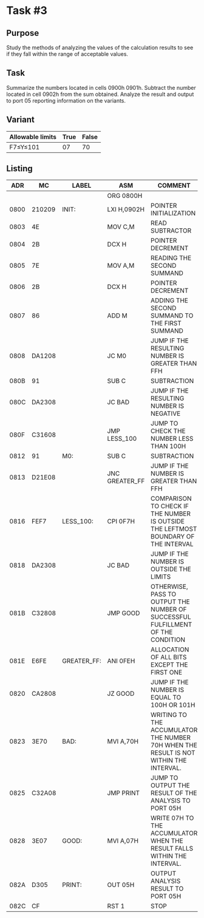 # Task #3

## Purpose
Study the methods of analyzing the values of the calculation results to see if they fall within the range of acceptable values.

## Task
Summarize the numbers located in cells 0900h 0901h. Subtract the number located in cell 0902h from the sum obtained. Analyze the result and output to port 05 reporting information on the variants.

## Variant
| Allowable limits | True | False |
|------------------|------|-------|
| F7≤Y≤101         | 07   | 70    |

## Listing
| ADR | MC | LABEL | ASM | COMMENT |
|------|----|-------|-------------|-|
|      |        |             | ORG 0800H      |  |
| 0800 | 210209 | INIT:       | LXI H,0902H    | POINTER INITIALIZATION |
| 0803 |     4E |             | MOV C,M        | READ SUBTRACTOR |
| 0804 |     2B |             | DCX H          | POINTER DECREMENT |
| 0805 |     7E |             | MOV A,M        | READING THE SECOND SUMMAND |
| 0806 |     2B |             | DCX H          | POINTER DECREMENT |
| 0807 |     86 |             | ADD M          | ADDING THE SECOND SUMMAND TO THE FIRST SUMMAND |
| 0808 | DA1208 |             | JC M0          | JUMP IF THE RESULTING NUMBER IS GREATER THAN FFH |
| 080B |     91 |             | SUB C          | SUBTRACTION |
| 080C | DA2308 |             | JC BAD         | JUMP IF THE RESULTING NUMBER IS NEGATIVE |
| 080F | C31608 |             | JMP LESS_100   | JUMP TO CHECK THE NUMBER LESS THAN 100H |
| 0812 |     91 | M0:         | SUB C          | SUBTRACTION |
| 0813 | D21E08 |             | JNC GREATER_FF | JUMP IF THE NUMBER IS GREATER THAN FFH |
| 0816 |   FEF7 | LESS_100:   | CPI 0F7H       | COMPARISON TO CHECK IF THE NUMBER IS OUTSIDE THE LEFTMOST BOUNDARY OF THE INTERVAL |
| 0818 | DA2308 |             | JC BAD         | JUMP IF THE NUMBER IS OUTSIDE THE LIMITS |
| 081B | C32808 |             | JMP GOOD       | OTHERWISE, PASS TO OUTPUT THE NUMBER OF SUCCESSFUL FULFILLMENT OF THE CONDITION |
| 081E |   E6FE | GREATER_FF: | ANI 0FEH       | ALLOCATION OF ALL BITS EXCEPT THE FIRST ONE |
| 0820 | CA2808 |             | JZ GOOD        | JUMP IF THE NUMBER IS EQUAL TO 100H OR 101H |
| 0823 |   3E70 | BAD:        | MVI A,70H      | WRITING TO THE ACCUMULATOR THE NUMBER 70H WHEN THE RESULT IS NOT WITHIN THE INTERVAL. |
| 0825 | C32A08 |             | JMP PRINT      | JUMP TO OUTPUT THE RESULT OF THE ANALYSIS TO PORT 05H |
| 0828 |   3E07 | GOOD:       | MVI A,07H      | WRITE 07H TO THE ACCUMULATOR WHEN THE RESULT FALLS WITHIN THE INTERVAL. |
| 082A |   D305 | PRINT:      | OUT 05H        | OUTPUT ANALYSIS RESULT TO PORT 05H |
| 082C |     CF |             | RST 1          | STOP |
